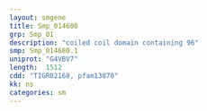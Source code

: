 ```yaml
---
layout: smgene
title: Smp_014680
grp: Smp_01
description: "coiled coil domain containing 96"
smp: Smp_014680.1
uniprot: "G4VBV7"
length:  1512
cdd: "TIGR02168, pfam13870"
kk: ns
categories: sm
---
```

